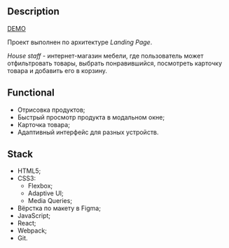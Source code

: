 ## Description
[DEMO](http://ecom-landing.cy39506.tw1.ru)

Проект выполнен по архитектуре *Landing Page*.

*House staff* - интернет-магазин мебели, где пользователь может отфильтровать товары, выбрать понравившийся, посмотреть карточку товара и добавить его в корзину.

## Functional
- Отрисовка продуктов;
- Быстрый просмотр продукта в модальном окне;
- Карточка товара;
- Адаптивный интерфейс для разных устройств.

## Stack
- HTML5;
- CSS3:
  - Flexbox;
  - Adaptive UI;
  - Media Queries;
- Вёрстка по макету в Figma;
- JavaScript;
- React;
- Webpack;
- Git.
